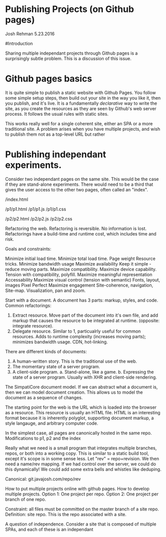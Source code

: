 Publishing Projects (on Github pages)
====================================
Josh Rehman 5.23.2016

#Introduction 

Sharing multiple independant projects through Github pages is a surprisingly subtle problem. This is a discussion of this issue.

# Github pages basics

It is quite simple to publish a static website with Github Pages. You follow some simple setup steps, then build out your site in the way you like it, then you publish, and it's live. It is a fundamentally *declarative* way to write the site, as you create the resources as they are seen by Github's web server process. It follows the usual rules with static sites.

This works really well for a single coherent site, either an SPA or a more traditional site. A problem arises when you have multiple projects, and wish to publish them not as a top-level URL but rather 

# Publishing independant experiments.

Consider two independant pages on the same site. This would be the case if they are stand-alone experiments. There would need to be a third that gives the user access to the other two pages, often called an "index".

/index.html

/p1/p1.html
/p1/p1.js
/p1/p1.css

/p2/p2.html
/p2/p2.js
/p2/p2.css

Refactoring the web.
Refactoring is reversible. No information is lost.
Refactorings have a build-time and runtime cost, which includes time and risk.


Goals and constraints:

Minimize initial load time.
Minimize total load time.
	Page weight
	Resource tricks.
	Minimize bandwidth usage
Maximize availability
	Keep it simple - reduce moving parts.
Maximize compatibility.
Maximize device capability.
	Tension with compatibility, polyfill.
Maximize meaningful representation
	Accessability
Maximize visual control (tension with semantic)
	Fonts, layout, images
	Pixel Perfect
Maximize engagement
	Site-coherence, 
		navigation, Site-map. Visualization, pan and zoom.


Start with a document. A document has 3 parts: markup, styles, and code. Common refactorings: 

1. Extract resource. Move part of the document into it's own file, and add markup that causes the resource to be integrated at runtime. (opposite: integrate resource).
2. Delegate resource. Similar to 1, particualrly useful for common resources. Adds to runtime complexity (increases moving parts); minimizes bandwidth usage. CDN, hot-linking.

There are different kinds of documents:

1. A human-written story. This is the traditional use of the web.
2. The momentary state of a server program.
3. A client-side program.
	a. Stand-alone, like a game.
	b. Expressing the state of a server program. Usually with XHR and client-side rendering.


The SimpatiCore document model. If we can abstract what a document is, then we can model document creation. This allows us to model the document as a sequence of changes.








The starting point for the web is the URL which is loaded into the browser as a resource. This resource is usually an HTML file. HTML is an interesting format because it is inherently polyglot, supporting document markup, a style langauge, and arbitrary computer code. 

In the simplest case, all pages are canonically hosted in the same repo. Modifications to p1, p2 and the index 

Really what we need is a small program that integrates multiple branches, repos, or both into a working copy. This is similar to a static build tool, except it's scope is in some sense less. Let "rev" = repo+revision. We then need a name/rev mapping. If we had control over the server, we could do this dynamically! We could add some extra bells and whistles like deduping.

Canonical:
git.javajosh.com/repo/rev



How to put multiple projects online with github pages. 
How to develop multiple projects. 
	Option 1: One project per repo.
	Option 2: One project per branch of one repo.
	
Constraint: all files must be committed on the master branch of a site repo. 
Definition: site repo. This is the repo associated with a site.

A question of independence. Consider a site that is composed of multiple SPAs, and each of these is an independant 